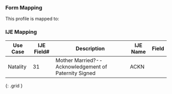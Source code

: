 ### Form Mapping
This profile is mapped to:

### IJE Mapping

| **Use Case** | **IJE Field#** | **Description** | **IJE Name** | **Field** |
| ------------ | -------------- | --------------- | ------------ | --------- |
| Natality | 31 | Mother Married?--Acknowledgement of Paternity Signed | ACKN |  |
{: .grid }
